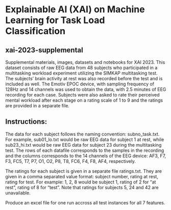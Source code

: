 # Explainable AI (XAI) on Machine Learning for Task Load Classification

## xai-2023-supplemental
Supplemental materials, images, datasets and notebooks for XAI 2023. This dataset consists of raw EEG data from 48 subjects who participated in a multitasking workload experiment utilizing the SIMKAP multitasking test. The subjects’ brain activity at rest was also recorded before the test and is included as well. The Emotiv EPOC device, with sampling frequency of 128Hz and 14 channels was used to obtain the data, with 2.5 minutes of EEG recording for each case. Subjects were also asked to rate their perceived mental workload after each stage on a rating scale of 1 to 9 and the ratings are provided in a separate file.

## Instructions: 
The data for each subject follows the naming convention: subno_task.txt. For example, sub01_lo.txt would be raw EEG data for subject 1 at rest, while sub23_hi.txt would be raw EEG data for subject 23 during the multitasking test. The rows of each datafile corresponds to the samples in the recording and the columns corresponds to the 14 channels of the EEG device: AF3, F7, F3, FC5, T7, P7, O1, O2, P8, T8, FC6, F4, F8, AF4, respectively.

The ratings for each subject is given in a separate file ratings.txt. They are given in a comma separated value format: subject number, rating at rest, rating for test. For example: 1, 2, 8 would be subject 1, rating of 2 for “at rest”, rating of 8 for “test”. Note that ratings for subjects 5, 24 and 42 are unavailable.

Produce an excel file for one run accross all test instances for all 7 features. 
